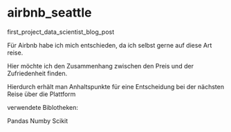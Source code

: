 # airbnb_seattle
first_project_data_scientist_blog_post

Für Airbnb habe ich mich entschieden, da ich selbst gerne auf diese Art reise. 

Hier möchte ich den Zusammenhang zwischen den Preis und der Zufriedenheit finden.

Hierdurch erhält man Anhaltspunkte für eine Entscheidung bei der nächsten Reise über die Plattform

verwendete Biblotheken:

Pandas
Numby
Scikit
